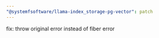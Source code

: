 ```yaml
---
"@systemfsoftware/llama-index_storage-pg-vector": patch
---
```


fix: throw original error instead of fiber error
